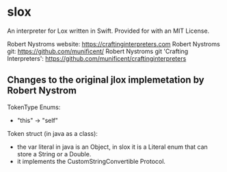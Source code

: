 # slox

An interpreter for Lox written in Swift. Provided for with an MIT License.

Robert Nystroms website: https://craftinginterpreters.com
Robert Nystroms git: https://github.com/munificent/
Robert Nystroms git 'Crafting Interpreters': https://github.com/munificent/craftinginterpreters

## Changes to the original jlox implemetation by Robert Nystrom

TokenType Enums:
 - "this" -> "self"
 
 Token struct (in java as a class):
 - the var literal in java is an Object, in slox it is a Literal enum that can store a String or a Double.
 - it implements the CustomStringConvertible Protocol.
